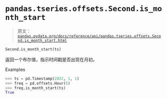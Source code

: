 # `pandas.tseries.offsets.Second.is_month_start`

> 原文：[`pandas.pydata.org/docs/reference/api/pandas.tseries.offsets.Second.is_month_start.html`](https://pandas.pydata.org/docs/reference/api/pandas.tseries.offsets.Second.is_month_start.html)

```py
Second.is_month_start(ts)
```

返回一个布尔值，指示时间戳是否出现在月初。

Examples

```py
>>> ts = pd.Timestamp(2022, 1, 1)
>>> freq = pd.offsets.Hour(5)
>>> freq.is_month_start(ts)
True 
```
